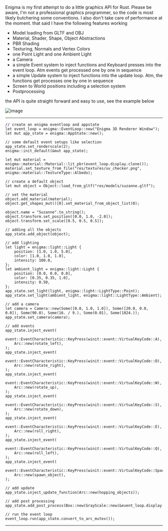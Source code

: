 Enigma is my first attempt to do a little graphics API for Rust.
Please be aware, I'm not a professional graphics programmer, so the code is most likely butchering some conventions. I also don't take care of performance at the moment. that said I have the following features working

- Model loading from GLTF and OBJ
- Material, Shader, Shape, Object Abstractions
- PBR Shading
- Texturing, Normals and Vertex Colors
- one Point Light and one Ambient Light
- a Camera
- a simple Event system to inject functions and Keyboard presses into the event loop. Atm events get processed one by one in sequence
- a simple Update system to inject functions into the update loop. Atm, the functions get processes one by one in sequence
- Screen to World positions including a selection system
- Postprocessing


the API is quite straight forward and easy to use, see the example below

![image](https://github.com/JeremiasMeister/enigma/assets/85162425/f6c09279-63f4-4e7f-81aa-277a62e42a66)

***
    // create an enigma eventloop and appstate
    let event_loop = enigma::EventLoop::new("Enigma 3D Renderer Window");
    let mut app_state = enigma::AppState::new();

    // some default event setups like selection
    app_state.set_renderscale(2);
    enigma::init_default(&mut app_state);

    let mut material = enigma::material::Material::lit_pbr(event_loop.display.clone());
    material.set_texture_from_file("res/textures/uv_checker.png", enigma::material::TextureType::Albedo);

    // create a default object
    let mut object = Object::load_from_gltf("res/models/suzanne.gltf");

    // set the material
    object.add_material(material);
    object.get_shapes_mut()[0].set_material_from_object_list(0);

    object.name = "Suzanne".to_string();
    object.transform.set_position([0.0, 1.0, -2.0]);
    object.transform.set_scale([0.5, 0.5, 0.5]);

    // adding all the objects
    app_state.add_object(object);

    // add lighting
    let light = enigma::light::Light {
        position: [1.0, 1.0, 5.0],
        color: [1.0, 1.0, 1.0],
        intensity: 100.0,
    };
    let ambient_light = enigma::light::Light {
        position: [0.0, 0.0, 0.0],
        color: [0.35, 0.35, 1.0],
        intensity: 0.50,
    };
    app_state.set_light(light, enigma::light::LightType::Point);
    app_state.set_light(ambient_light, enigma::light::LightType::Ambient);

    // add a camera
    let camera = Camera::new(Some([0.0, 1.0, 1.0]), Some([20.0, 0.0, 0.0]), Some(90.0), Some(16. / 9.), Some(0.01), Some(1024.));
    app_state.set_camera(camera);

    // add events
    app_state.inject_event(
        event::EventCharacteristic::KeyPress(winit::event::VirtualKeyCode::A),
        Arc::new(rotate_left),
    );
    app_state.inject_event(
        event::EventCharacteristic::KeyPress(winit::event::VirtualKeyCode::D),
        Arc::new(rotate_right),
    );
    app_state.inject_event(
        event::EventCharacteristic::KeyPress(winit::event::VirtualKeyCode::W),
        Arc::new(rotate_up),
    );
    app_state.inject_event(
        event::EventCharacteristic::KeyPress(winit::event::VirtualKeyCode::S),
        Arc::new(rotate_down),
    );
    app_state.inject_event(
        event::EventCharacteristic::KeyPress(winit::event::VirtualKeyCode::E),
        Arc::new(roll_right),
    );
    app_state.inject_event(
        event::EventCharacteristic::KeyPress(winit::event::VirtualKeyCode::Q),
        Arc::new(roll_left),
    );
    app_state.inject_event(
        event::EventCharacteristic::KeyPress(winit::event::VirtualKeyCode::Space),
        Arc::new(spawn_object),
    );

    // add update
    app_state.inject_update_function(Arc::new(hopping_objects));

    // add post processing
    app_state.add_post_process(Box::new(GrayScale::new(&event_loop.display.clone())));

    // run the event loop
    event_loop.run(app_state.convert_to_arc_mutex());
  ***
